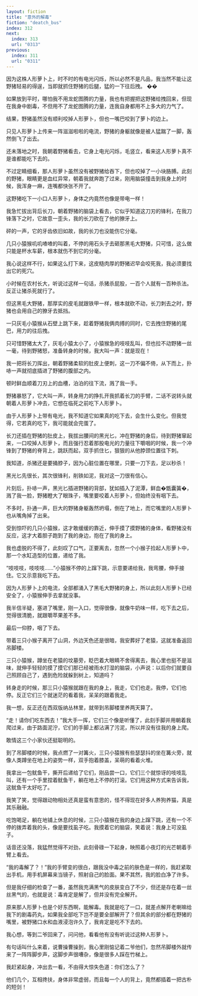 ```yaml
---
layout: fiction
title: "意外的解毒"
fiction: "deatch_bus"
index: 312
next:
  index: 313
  url: "0313"
previous:
  index: 311
  url: "0311"
---
```

因为这株人形萝卜上，时不时的有电光闪烁，所以必然不是凡品，我当然不能让这野猪轻易的得逞，当即就抓住野猪的后腿，猛的一下往后拽。  ��

如果放到平时，哪怕我不用龙蛇图腾的力量，我也有把握把这野猪给拽回来，但现在我身中剧毒，不但用不了龙蛇图腾的力量，连我自身都用不上多大的力气了。

结果，野猪虽然没有顺利咬掉人形萝卜，但也一嘴巴咬到了萝卜的边上。

只见人形萝卜上传来一阵滋滋啦啦的电流，野猪的身躯就像是被人猛踹了一脚，轰然倒飞了出去。

还未落地之时，我朝着野猪看去，它身上电光闪烁，毛竖立，看来这人形萝卜真不是谁都能吃下去的。

不过定睛细看，那人形萝卜虽然没有被野猪给吞下，但也咬掉了一小块胳膊。此刻的野猪，眼睛更是血红异常，朝着我就奔跑了过来，刚用脑袋撞击到我身上的时候，我浑身一麻，连嘴都快张不开了。

这野猪吃下一小口人形萝卜，身体之内竟然也像是带电一样！

我急忙拔出背后长刀，朝着野猪的脑袋上看去，它似乎知道这刀刃的锋利，在我刀锋落下之时，它故意一歪头，我的长刀砍在了他的獠牙上。

砰的一声，它的牙齿依旧如故，我的长刀也没能伤它分毫。

几只小猿猴叽叽喳喳的叫着，不停的用石头子去砸那黑毛大野猪，只可惜，这么做只能是杯水车薪，根本就伤不到它的分毫。

我心说这样不行，如果这么打下来，这皮糙肉厚的野猪迟早会咬死我，我必须要找出它的死穴。

小时候在农村长大，听说过这样一句话，杀猪杀屁股，一百个人就有一百种杀法。反正让猪杀死就行了。

但这黑毛大野猪，那厚实的皮毛就跟铁甲一样，根本就砍不动，长刀刺去之时，野猪也会用自己的獠牙去抵挡。

一只灰毛小猿猴从石壁上跳下来，趁着野猪我俩肉搏的同时，它去拽住野猪的尾巴，用力的往后拽。

只可惜野猪太大了，灰毛小猿太小了，小猿猴急的吱吱乱叫，但也拉不动野猪一丝一毫，待到野猪怒，准备转身的时候，我大叫一声：就是现在！

我一把将长刀挥出，朝着野猪柔软的肚皮上便刺，这一刀不偏不倚，从下而上，扑哧一声就彻底插进了野猪的腹部之内。

顿时鲜血顺着刀刃上的血槽，泊泊的往下流，溅了我一手。

野猪暴怒了，它大叫一声，转身用力的挣扎开我抓着长刀的手臂，二话不说转头就朝着人形萝卜冲去，它想在临死之前吃下人形萝卜。

由于人形萝卜上带有电光，我不知道它如果真的吃下去，会生什么变化。但我觉得，它若真的吃下，我可能就会完蛋了。

长刀还插在野猪的肚皮上，我拔出腰间的黑光匕，冲在野猪的身后，待到野猪窜起来，一口咬掉人形萝卜，而且强行忍着那股电光的力量往下嚼咽的时候，我一个冲锋到了野猪的脊背上，跳跃而起，双手抓住匕，狠狠的从他脖颈位置往下刺。

我知道，杀猪还是要捅脖子，因为心脏位置在哪里，只要一刀下去，足以秒杀！

黑光匕先很长，其次很锋利，削铁如泥，我对这一刀很有信心。

片刻后，扑哧一声，黑光匕插进野猪的背部，犹如插入了泥潭，鲜血�甑囊簧�，溅了我一脸，野猪瞪大了眼珠子，嘴里要咬着人形萝卜，但始终没有咽下去。

不多时，扑通一声，巨大的野猪身躯轰然坍塌，倒在了地上，而它嘴里的人形萝卜也从嘴角掉了出来。

受到惊吓的几只小猿猴，这才敢缓缓的靠近，伸手摸了摸野猪的身体，看野猪没有反应，这才大着胆子跑到了我的身边，抱在了我的身上。

我也虚脱的不得了，此刻叹了口气，正要离去，忽然一个小猴子捡起人形萝卜中，那一个水缸造型的位置，递给了我。

“吱吱吱，吱吱吱……”小猿猴不停的上蹿下跳，示意要递给我，我弯腰，伸手接住。它又示意我吃下去。

因为人形萝卜上的电流，全部都涌入了黑毛大野猪的身上，所以此刻人形萝卜已经安全了，小猿猴伸手去拿就没事。

我半信半疑，塞进了嘴里，刚一入口，觉得很像，就像牛奶味一样，吃下去之后，觉得很清脆，就跟嚼苹果差不多。

最后一仰脖，咽了下去。

带着三只小猴子离开了山洞，外边天色还是很暗，我安葬好了老猿，这就准备返回吊脚楼。

三只小猿猴，蹲坐在老猿的坟墓旁，眨巴着大眼睛不舍得离去，我心里也挺不是滋味，就伸手轻轻的摸了摸它们那已经被雨水打湿的脑袋，小声说：以后你们就要自己照顾自己了，遇到危险就躲到树上，知道吗？

转身走的时候，那三只小猿猴就跟在我的身上，我走，它们也走。我停，它们也停。反正它们三个就迷茫的看着我，呆呆的跟着我走。

我一想，反正还在西双版纳丛林里，就带到吊脚楼里养两天算了。

“走！请你们吃东西去！”我大手一挥，它们三个像是听懂了，此刻手脚并用朝着我爬过来，由于路面泥泞，它们的手脚上都沾满了污泥，所以并没有往我的身上爬。

敢情这三个小家伙还挺聪明的。

到了吊脚楼的时候，我点燃了一对篝火，三只小猿猴有些瑟瑟抖的坐在篝火旁，就像人类蹲坐在地上的姿势一样，双手抱着膝盖，呆萌的看着火堆。

我拿出一包鱿鱼干，撕开后递给了它们，刚品尝一口，它们三个就惊讶的吱吱乱叫，还有一个手里捏着鱿鱼干，躺在地上不停的打滚。它们用这种方式来告诉我，这鱿鱼干太好吃了。

我笑了笑，觉得跟动物相处还真是蛮有意思的，怪不得现在好多人养狗养猫，真是其乐融融。

吃饱喝足，躺在地铺上休息的时候，三只小猿猴在我的身边上蹿下跳，还有一个不停的拨弄着我的头，像是要找虱子吃。我摸着它的脑袋，笑着说：我身上可没虱子。

话音还没落，我猛然觉得不对劲，此刻骨碌一下起身，映照着小夜灯的光芒朝着手臂上看去。

“我的毒解了？！”我的手臂变的很白，跟我没中毒之前的肤色是一样的，我赶紧取出手机，用手机屏幕来当镜子，照射自己的脸面。果不其然，我的脸白净了许多。

但是我仔细的检查了一番，虽然我充满黑气的皮肤变白了不少，但还是存在着一丝丝黑气的，也就是说：毒肯定是解了，但并没有完全解开。

原来那人形萝卜也是个好东西啊，能解毒。我就是吃了一口，就差点解开老喇嘛给我下的剧毒药丸，如果我全部吃下岂不是要全部解开了？但其余的部分都在野猪的嘴里，被野猪口水和血液浸泡许久了，我肯定是吃不下去的。

我心想，等到二爷回来了，问问他，看看他有没有听说过这种人形萝卜。

有句话叫什么来着，说曹操曹操到，我心里刚惦记着二爷他们，忽然吊脚楼外就传来了一阵阵脚步声，这脚步声很嘈杂，像是很多人踩在竹梯上。

我赶紧起身，冲出去一看，不由得大惊失色道：你们怎么了？

他们几个，互相搀扶，身体非常虚弱，而且每一个人的背上，竟然都插着一把古朴的短剑！